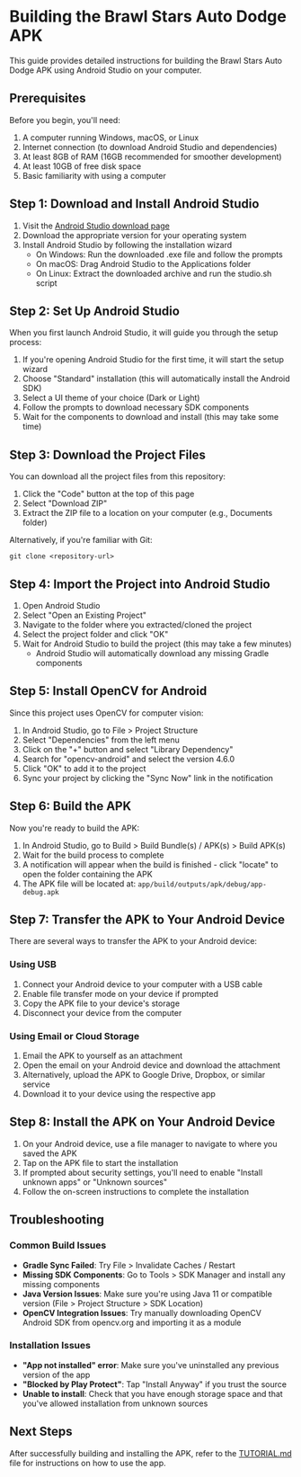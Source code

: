 # Building the Brawl Stars Auto Dodge APK

This guide provides detailed instructions for building the Brawl Stars Auto Dodge APK using Android Studio on your computer.

## Prerequisites

Before you begin, you'll need:

1. A computer running Windows, macOS, or Linux
2. Internet connection (to download Android Studio and dependencies)
3. At least 8GB of RAM (16GB recommended for smoother development)
4. At least 10GB of free disk space
5. Basic familiarity with using a computer

## Step 1: Download and Install Android Studio

1. Visit the [Android Studio download page](https://developer.android.com/studio)
2. Download the appropriate version for your operating system
3. Install Android Studio by following the installation wizard
   - On Windows: Run the downloaded .exe file and follow the prompts
   - On macOS: Drag Android Studio to the Applications folder
   - On Linux: Extract the downloaded archive and run the studio.sh script

## Step 2: Set Up Android Studio

When you first launch Android Studio, it will guide you through the setup process:

1. If you're opening Android Studio for the first time, it will start the setup wizard
2. Choose "Standard" installation (this will automatically install the Android SDK)
3. Select a UI theme of your choice (Dark or Light)
4. Follow the prompts to download necessary SDK components
5. Wait for the components to download and install (this may take some time)

## Step 3: Download the Project Files

You can download all the project files from this repository:

1. Click the "Code" button at the top of this page
2. Select "Download ZIP"
3. Extract the ZIP file to a location on your computer (e.g., Documents folder)

Alternatively, if you're familiar with Git:

```
git clone <repository-url>
```

## Step 4: Import the Project into Android Studio

1. Open Android Studio
2. Select "Open an Existing Project"
3. Navigate to the folder where you extracted/cloned the project
4. Select the project folder and click "OK"
5. Wait for Android Studio to build the project (this may take a few minutes)
   - Android Studio will automatically download any missing Gradle components

## Step 5: Install OpenCV for Android

Since this project uses OpenCV for computer vision:

1. In Android Studio, go to File > Project Structure
2. Select "Dependencies" from the left menu
3. Click on the "+" button and select "Library Dependency"
4. Search for "opencv-android" and select the version 4.6.0
5. Click "OK" to add it to the project
6. Sync your project by clicking the "Sync Now" link in the notification

## Step 6: Build the APK

Now you're ready to build the APK:

1. In Android Studio, go to Build > Build Bundle(s) / APK(s) > Build APK(s)
2. Wait for the build process to complete
3. A notification will appear when the build is finished - click "locate" to open the folder containing the APK
4. The APK file will be located at: `app/build/outputs/apk/debug/app-debug.apk`

## Step 7: Transfer the APK to Your Android Device

There are several ways to transfer the APK to your Android device:

### Using USB
1. Connect your Android device to your computer with a USB cable
2. Enable file transfer mode on your device if prompted
3. Copy the APK file to your device's storage
4. Disconnect your device from the computer

### Using Email or Cloud Storage
1. Email the APK to yourself as an attachment
2. Open the email on your Android device and download the attachment
3. Alternatively, upload the APK to Google Drive, Dropbox, or similar service
4. Download it to your device using the respective app

## Step 8: Install the APK on Your Android Device

1. On your Android device, use a file manager to navigate to where you saved the APK
2. Tap on the APK file to start the installation
3. If prompted about security settings, you'll need to enable "Install unknown apps" or "Unknown sources"
4. Follow the on-screen instructions to complete the installation

## Troubleshooting

### Common Build Issues

- **Gradle Sync Failed**: Try File > Invalidate Caches / Restart
- **Missing SDK Components**: Go to Tools > SDK Manager and install any missing components
- **Java Version Issues**: Make sure you're using Java 11 or compatible version (File > Project Structure > SDK Location)
- **OpenCV Integration Issues**: Try manually downloading OpenCV Android SDK from opencv.org and importing it as a module

### Installation Issues

- **"App not installed" error**: Make sure you've uninstalled any previous version of the app
- **"Blocked by Play Protect"**: Tap "Install Anyway" if you trust the source
- **Unable to install**: Check that you have enough storage space and that you've allowed installation from unknown sources

## Next Steps

After successfully building and installing the APK, refer to the [TUTORIAL.md](TUTORIAL.md) file for instructions on how to use the app.